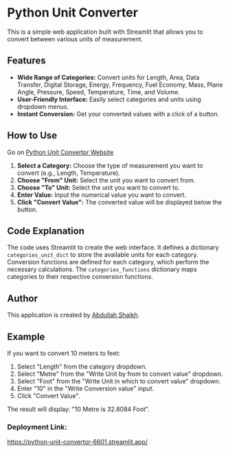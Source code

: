 # Python Unit Converter

This is a simple web application built with Streamlit that allows you to convert between various units of measurement.

## Features

* **Wide Range of Categories:** Convert units for Length, Area, Data Transfer, Digital Storage, Energy, Frequency, Fuel Economy, Mass, Plane Angle, Pressure, Speed, Temperature, Time, and Volume.
* **User-Friendly Interface:** Easily select categories and units using dropdown menus.
* **Instant Conversion:** Get your converted values with a click of a button.

## How to Use
Go on [Python Unit Convertor Website](https://python-unit-convertor-6601.streamlit.app/)
1.  **Select a Category:** Choose the type of measurement you want to convert (e.g., Length, Temperature).
2.  **Choose "From" Unit:** Select the unit you want to convert from.
3.  **Choose "To" Unit:** Select the unit you want to convert to.
4.  **Enter Value:** Input the numerical value you want to convert.
5.  **Click "Convert Value":** The converted value will be displayed below the button.

## Code Explanation

The code uses Streamlit to create the web interface. It defines a dictionary `categories_unit_dict` to store the available units for each category. Conversion functions are defined for each category, which perform the necessary calculations. The `categories_functions` dictionary maps categories to their respective conversion functions.

## Author

This application is created by [Abdullah Shaikh](https://www.linkedin.com/in/abdullah-shaikh-29699b302/).

## Example

If you want to convert 10 meters to feet:

1.  Select "Length" from the category dropdown.
2.  Select "Metre" from the "Write Unit by from to convert value" dropdown.
3.  Select "Foot" from the "Write Unit in which to convert value" dropdown.
4.  Enter "10" in the "Write Conversion value" input.
5.  Click "Convert Value".

The result will display: "10 Metre is 32.8084 Foot".
### Deployment Link:
https://python-unit-convertor-6601.streamlit.app/